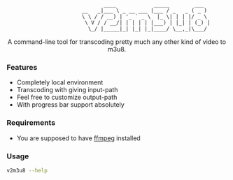                                    ____            _____        ___  
                            __   _|___ \ _ __ ___ |___ / _   _ ( _ ) 
                            \ \ / / __) | '_ ` _ \  |_ \| | | |/ _ \ 
                             \ V / / __/| | | | | |___) | |_| | (_) |
                              \_/ |_____|_| |_| |_|____/ \__,_|\___/ 
<center>A command-line tool for transcoding pretty much any other kind of video to m3u8.</center>

### Features
* Completely local environment
* Transcoding with giving input-path
* Feel free to customize output-path
* With progress bar support absolutely

### Requirements
* You are supposed to have [ffmpeg](https://www.ffmpeg.org/download.html) installed

### Usage
```bash
v2m3u8 --help
```
